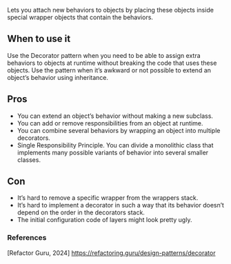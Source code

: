Lets you attach new behaviors to objects by placing these objects inside special wrapper objects that contain the behaviors.

## When to use it
Use the Decorator pattern when you need to be able to assign extra behaviors to objects at runtime without breaking the code that uses these objects.
Use the pattern when it’s awkward or not possible to extend an object’s behavior using inheritance.

## Pros
* You can extend an object’s behavior without making a new subclass.
* You can add or remove responsibilities from an object at runtime.
* You can combine several behaviors by wrapping an object into multiple decorators.
* Single Responsibility Principle. You can divide a monolithic class that implements many possible variants of behavior 
into several smaller classes.

## Con
* It’s hard to remove a specific wrapper from the wrappers stack.
* It’s hard to implement a decorator in such a way that its behavior doesn’t depend on the order in the decorators stack.
* The initial configuration code of layers might look pretty ugly.

### References
[Refactor Guru, 2024] https://refactoring.guru/design-patterns/decorator
